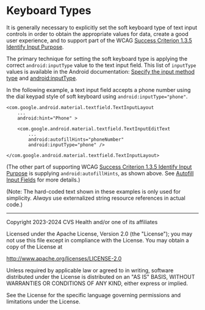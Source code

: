 # Keyboard Types
It is generally necessary to explicitly set the soft keyboard type of text input controls in order to obtain the appropriate values for data, create a good user experience, and to support part of the WCAG [Success Criterion 1.3.5 Identify Input Purpose](https://www.w3.org/TR/WCAG22/#identify-input-purpose).

The primary technique for setting the soft keyboard type is applying the correct `android:inputType` value to the text input field. This list of `inputType` values is available in the Android documentation:
[Specify the input method type](https://developer.android.com/develop/ui/views/touch-and-input/keyboard-input/style) and [android:inputType](https://developer.android.com/reference/android/widget/TextView#attr_android:inputType).

In the following example, a text input field accepts a phone number using the dial keypad style of soft keyboard using `android:inputType="phone"`.

```
<com.google.android.material.textfield.TextInputLayout
    ...
    android:hint="Phone" >
    
    <com.google.android.material.textfield.TextInputEditText
        ...
        android:autofillHints="phoneNumber"
        android:inputType="phone" />
        
</com.google.android.material.textfield.TextInputLayout>
```

(The other part of supporting WCAG [Success Criterion 1.3.5 Identify Input Purpose](https://www.w3.org/TR/WCAG22/#identify-input-purpose) is supplying `android:autofillHints`, as shown above. See [Autofill Input Fields](../componenttypes/AutofillInputFields.md) for more details.)

(Note: The hard-coded text shown in these examples is only used for simplicity. _Always_ use externalized string resource references in actual code.)

----

Copyright 2023-2024 CVS Health and/or one of its affiliates
   
Licensed under the Apache License, Version 2.0 (the "License");
you may not use this file except in compliance with the License.
You may obtain a copy of the License at

http://www.apache.org/licenses/LICENSE-2.0
       
Unless required by applicable law or agreed to in writing, software
distributed under the License is distributed on an "AS IS" BASIS,
WITHOUT WARRANTIES OR CONDITIONS OF ANY KIND, either express or implied.
   
See the License for the specific language governing permissions and
limitations under the License.